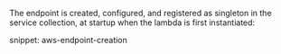 The endpoint is created, configured, and registered as singleton in the service collection, at startup when the lambda is first instantiated:

snippet: aws-endpoint-creation
